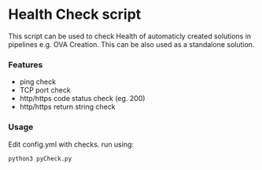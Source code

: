 # Health Check script

This script can be used to check Health of automaticly created solutions in pipelines e.g. OVA Creation. This can be also used as a standalone solution.

### Features 
* ping check
* TCP port check
* http/https code status check (eg. 200)
* http/https return string check

### Usage

Edit config.yml with checks.
run using:
```bash
python3 pyCheck.py
```
